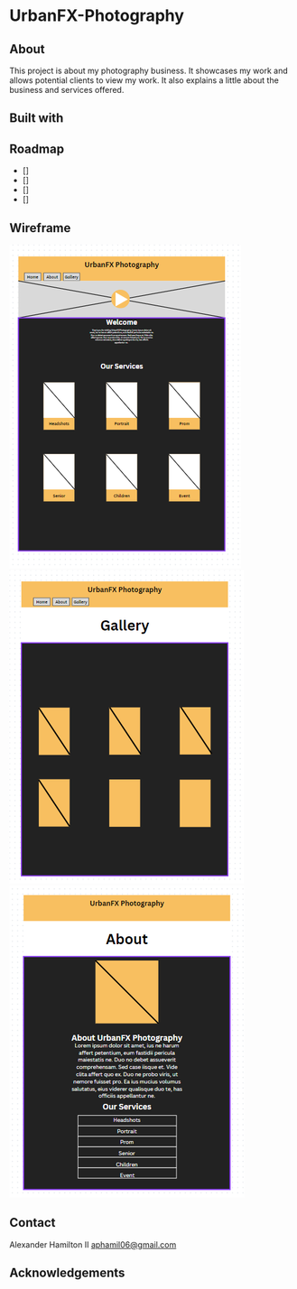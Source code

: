 # UrbanFX-Photography

## About

This project is about my photography business. It showcases my work and allows potential clients to view my work. It also explains a little about the business and services offered.

## Built with

## Roadmap
- []
- []
- []
- []


## Wireframe

![wireframe of index.html](img/wireframe-index.png)
![wireframe of gallery.html](img/wireframe-gallery.png)
![wireframe of about.html](img/wireframe-about.png)

## Contact

Alexander Hamilton II aphamil06@gmail.com

## Acknowledgements
